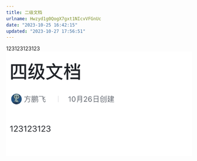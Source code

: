 ```yaml
---
title: 二级文档
urlname: Hwzyd1g0QogX7gxt1NIcvVFGnUc
date: "2023-10-25 16:42:15"
updated: "2023-10-27 17:56:51"
---
```


123123123123
![image](../../images/二级文档/GaKXb4d0xojINsxZVr9cAaNPnIh.png)
